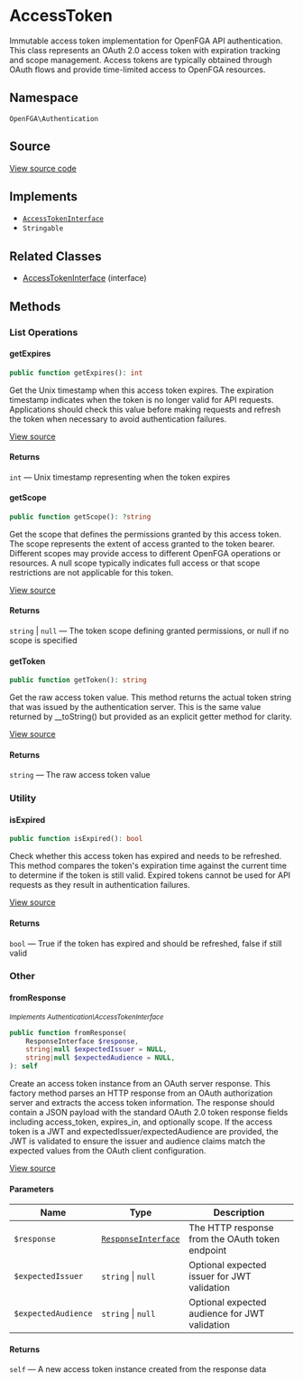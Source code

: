 # AccessToken

Immutable access token implementation for OpenFGA API authentication. This class represents an OAuth 2.0 access token with expiration tracking and scope management. Access tokens are typically obtained through OAuth flows and provide time-limited access to OpenFGA resources.

## Namespace
`OpenFGA\Authentication`

## Source
[View source code](https://github.com/evansims/openfga-php/blob/main/src/Authentication/AccessToken.php)

## Implements
* [`AccessTokenInterface`](AccessTokenInterface.md)
* `Stringable`

## Related Classes
* [AccessTokenInterface](Authentication/AccessTokenInterface.md) (interface)

## Methods

### List Operations
#### getExpires

```php
public function getExpires(): int
```

Get the Unix timestamp when this access token expires. The expiration timestamp indicates when the token is no longer valid for API requests. Applications should check this value before making requests and refresh the token when necessary to avoid authentication failures.

[View source](https://github.com/evansims/openfga-php/blob/main/src/Authentication/AccessToken.php#L115)

#### Returns
`int` — Unix timestamp representing when the token expires
#### getScope

```php
public function getScope(): ?string
```

Get the scope that defines the permissions granted by this access token. The scope represents the extent of access granted to the token bearer. Different scopes may provide access to different OpenFGA operations or resources. A null scope typically indicates full access or that scope restrictions are not applicable for this token.

[View source](https://github.com/evansims/openfga-php/blob/main/src/Authentication/AccessToken.php#L124)

#### Returns
`string` &#124; `null` — The token scope defining granted permissions, or null if no scope is specified
#### getToken

```php
public function getToken(): string
```

Get the raw access token value. This method returns the actual token string that was issued by the authentication server. This is the same value returned by __toString() but provided as an explicit getter method for clarity.

[View source](https://github.com/evansims/openfga-php/blob/main/src/Authentication/AccessToken.php#L133)

#### Returns
`string` — The raw access token value
### Utility
#### isExpired

```php
public function isExpired(): bool
```

Check whether this access token has expired and needs to be refreshed. This method compares the token&#039;s expiration time against the current time to determine if the token is still valid. Expired tokens cannot be used for API requests as they result in authentication failures.

[View source](https://github.com/evansims/openfga-php/blob/main/src/Authentication/AccessToken.php#L142)

#### Returns
`bool` — True if the token has expired and should be refreshed, false if still valid
### Other
#### fromResponse

*<small>Implements Authentication\AccessTokenInterface</small>*

```php
public function fromResponse(
    ResponseInterface $response,
    string|null $expectedIssuer = NULL,
    string|null $expectedAudience = NULL,
): self
```

Create an access token instance from an OAuth server response. This factory method parses an HTTP response from an OAuth authorization server and extracts the access token information. The response should contain a JSON payload with the standard OAuth 2.0 token response fields including access_token, expires_in, and optionally scope. If the access token is a JWT and expectedIssuer/expectedAudience are provided, the JWT is validated to ensure the issuer and audience claims match the expected values from the OAuth client configuration.

[View source](https://github.com/evansims/openfga-php/blob/main/src/Authentication/AccessTokenInterface.php#L68)

#### Parameters
| Name                | Type                                                  | Description                                     |
| ------------------- | ----------------------------------------------------- | ----------------------------------------------- |
| `$response`         | [`ResponseInterface`](Responses/ResponseInterface.md) | The HTTP response from the OAuth token endpoint |
| `$expectedIssuer`   | `string` &#124; `null`                                | Optional expected issuer for JWT validation     |
| `$expectedAudience` | `string` &#124; `null`                                | Optional expected audience for JWT validation   |

#### Returns
`self` — A new access token instance created from the response data
